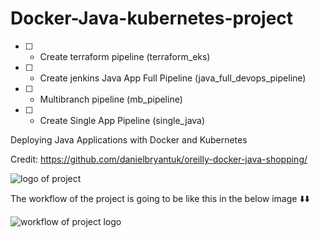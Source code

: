# Docker-Java-kubernetes-project


- [ ] -  Create terraform pipeline (terraform_eks)
- [ ] -  Create jenkins Java App Full Pipeline (java_full_devops_pipeline)
- [ ] -  Multibranch pipeline (mb_pipeline)
- [ ] -  Create Single App Pipeline (single_java)

Deploying Java Applications with Docker and Kubernetes

Credit: https://github.com/danielbryantuk/oreilly-docker-java-shopping/


![logo of project](https://user-images.githubusercontent.com/103496926/211329843-62fd4ffb-1129-4c3a-9f9b-ca2d4b40efa4.png)

The workflow of the project is going to be like this in the below image ⬇️⬇️

![workflow of project logo](https://user-images.githubusercontent.com/103496926/211329892-bc005b89-9975-44cc-9bb9-88d55ce5a22a.png)


